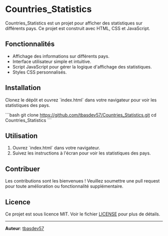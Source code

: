 # Countries_Statistics

Countries_Statistics est un projet pour afficher des statistiques sur différents pays. Ce projet est construit avec HTML, CSS et JavaScript.

## Fonctionnalités

- Affichage des informations sur différents pays.
- Interface utilisateur simple et intuitive.
- Script JavaScript pour gérer la logique d'affichage des statistiques.
- Styles CSS personnalisés.

## Installation

Clonez le dépôt et ouvrez \`index.html\` dans votre navigateur pour voir les statistiques des pays.

\`\`\`bash
git clone https://github.com/tbasdev57/Countries_Statistics.git
cd Countries_Statistics
\`\`\`

## Utilisation

1. Ouvrez \`index.html\` dans votre navigateur.
2. Suivez les instructions à l'écran pour voir les statistiques des pays.

## Contribuer

Les contributions sont les bienvenues ! Veuillez soumettre une pull request pour toute amélioration ou fonctionnalité supplémentaire.

## Licence

Ce projet est sous licence MIT. Voir le fichier [LICENSE](LICENSE) pour plus de détails.

---

**Auteur**: [tbasdev57](https://github.com/tbasdev57)
